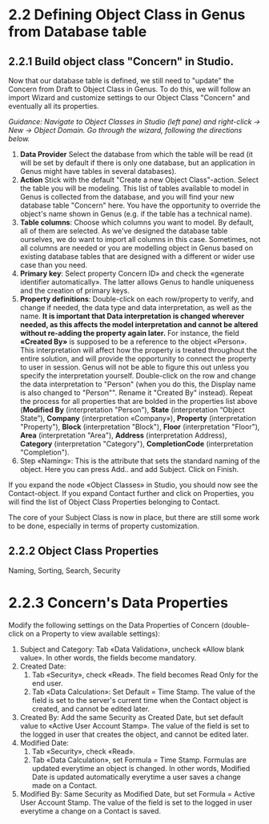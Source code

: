 # 2.2 Defining Object Class in Genus from Database table



## 2.2.1 Build object class "Concern" in Studio.

Now that our database table is defined, we still need to "update" the Concern from Draft to Object Class in Genus. To do this, we will follow an import Wizard and customize settings to our Object Class "Concern" and eventually all its properties.

*Guidance: Navigate to Object Classes in Studio (left pane) and right-click -> New -> Object Domain. Go through the wizard, following the directions below.*

1. **Data Provider** Select the database from which the table will be read (it will be set by default if there is only one database, but an application in Genus might have tables in several databases).
2. **Action** Stick with the default "Create a new Object Class"-action. Select the table you will be modeling. This list of tables available to model in Genus is collected from the database, and you will find your new database table "Concern" here. You have the opportunity to override the object's name shown in Genus (e.g. if the table has a technical name).
3. **Table columns**: Choose which columns you want to model. By default, all of them are selected. As we've designed the database table ourselves, we do want to import all columns in this case. Sometimes, not all columns are needed or you are modelling object in Genus based on existing database tables that are designed with a different or wider use case than you need.
4. **Primary key**: Select property Concern ID» and check the «generate identifier automatically». The latter allows Genus to handle uniqueness and the creation of primary keys.
5. **Property definitions**: Double-click on each row/property to verify, and change if needed, the data type and data interpretation, as well as the name. **It is important that Data interpretation is changed wherever needed, as this affects the model interpretation and cannot be altered without re-adding the property again later.** For instance, the field **«Created By»** is supposed to be a reference to the object «Person». This interpretation will affect how the property is treated throughout the entire solution, and will provide the opportunity to connect the property to user in session. Genus will not be able to figure this out unless you specify the interpretation yourself. Double-click on the row and change the data interpretation to "Person" (when you do this, the Display name is also changed to "Person"". Rename it "Created By" instead). Repeat the process for all properties that are bolded in the properties list above (**Modified By** (interpretation "Person"), **State** (interpretation “Object State”), **Company** (interpretation «Company»), **Property** (interpretation "Property"), **Block** (interpretation "Block"), **Floor** (interpretation "Floor"),  **Area** (interpretation "Area"),  **Address** (interpretation Address), **Category** (interpretation "Category"), **CompletionCode** (interpretation "Completion").
6. Step «Naming»: This is the attribute that sets the standard naming of the object. Here you can press Add.. and add Subject. Click on Finish.

If you expand the node «Object Classes» in Studio, you should now see the Contact-object. If you expand Contact further and click on Properties, you will find the list of Object Class Properties belonging to Contact.

The core of your Subject Class is now in place, but there are still some work to be done, especially in terms of property customization.


<!-- **Modified By** (interpretation "Person"), **State** (interpretation “Object State”), **Company** (interpretation «Company»), **Property** (interpretation "Property"), **Address** (interpretation Address), **Category** (interpretation "Category"), **CompletionCode** (interpretation "Completion") -->




## 2.2.2 Object Class Properties

Naming, Sorting, Search, Security








# 2.2.3 Concern's Data Properties

Modify the following settings on the Data Properties of Concern (double-click on a Property to view available settings):
1. Subject and Category: Tab «Data Validation», uncheck «Allow blank value». In other words, the fields become mandatory.
2. Created Date:
   1. Tab «Security», check «Read». The field becomes Read Only for the end user.
   2. Tab «Data Calculation»: Set Default = Time Stamp. The value of the field is set to the server's current time when the Contact object is created, and cannot be edited later.
3. Created By: Add the same Security as Created Date, but set default value to «Active User Account Stamp». The value of the field is set to the logged in user that creates the object, and cannot be edited later.
4. Modified Date:
   1. Tab «Security», check «Read».
   2. Tab «Data Calculation», set Formula = Time Stamp. Formulas are updated everytime an object is changed. In other words, Modified Date is updated automatically everytime a user saves a change made on a Contact.
5. Modified By: Same Security as Modified Date, but set Formula = Active User Account Stamp. The value of the field is set to the logged in user everytime a change on a Contact is saved.
<!-- 6. State: Tab «Data Calculation»: Set Default = Active. The state of the Contact is set to Active when it is created. The state can be changed later. Note also that the field is of Data Type int. The state is stored in the database as an integer, but is mapped to the Code Domain in Genus called «Object State», which translates 1 to «Active» and 2 to «Inactive». You will be able to see this by right-clicking the object class «Object State» -> Open -> Data Entries. -->
